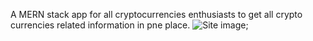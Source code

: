 A MERN stack app for all cryptocurrencies enthusiasts to get all crypto currencies related information in pne place.
![Site image]("./readmeimages/cryptocosmos.png");
